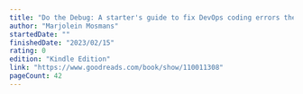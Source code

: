 ```yaml
---
title: "Do the Debug: A starter's guide to fix DevOps coding errors the fast way"
author: "Marjolein Mosmans"
startedDate: ""
finishedDate: "2023/02/15"
rating: 0
edition: "Kindle Edition"
link: "https://www.goodreads.com/book/show/110011308"
pageCount: 42
---
```



